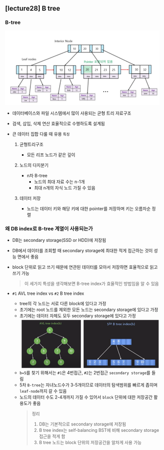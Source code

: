 ## [lecture28] B tree

### B-tree

![](../img/lec28-1.png)

- 데이터베이스와 파일 시스템에서 많이 사용되는 균형 트리 자료구조
- 검색, 삽입, 삭제 연산 효율적으로 수행하도록 설계됨
- 큰 데이터 집합 다룰 때 유용
  `특징`

  1. 균형트리구조

     - 모든 리프 노드가 같은 깊이

  2. 노드의 다지분기

     - n차 B-tree
       - 노드의 최대 자료 수는 n-1개
       - 최대 n개의 자식 노드 가질 수 있음

  3. 데이터 저장

     - 노드는 데이터 키와 해당 키에 대한 pointer를 저장하며 키는 오름차순 정렬

### 왜 DB index로 B-tree 계열이 사용되는가

- DB는 secondary storage(SSD or HDD)에 저장됨
- DB에서 데이터를 조회할 때 secondary storage에 최대한 적게 접근하는 것이 성능 면에서 좋음
- block 단위로 읽고 쓰기 때문에 연관된 데이터를 모아서 저장하면 효율적으로 읽고쓰기 가능

  > 이 세가지 특성을 생각해보면 B-tree index가 효율적인 방법임을 알 수 있음

- `#1` AVL tree index vs `#2` B tree index
  - tree의 각 노드는 서로 다른 block에 있다고 가정
  - 초기에는 root 노드를 제외한 모든 노드는 secondary storage에 있다고 가정
  - 초기에는 데이터 자체도 모두 secondary storage에 있다고 가정
    ![](../img/lec28-2.png)
  - `b=5`를 찾기 위해서는 `#1`은 4번접근, `#2`는 2번접근 `secondary storage`를 들림
  - 5차 `B-tree`는 자녀노드수가 3-5개이므로 데이터의 탐색범위를 빠르게 좁히며 `leaf-node`까지 갈 수 있음
  - 노드의 데이터 수도 2-4개까지 가질 수 있어서 `block` 단위에 대한 저장공간 활용도가 좋음
    > 정리
    >
    > 1. DB는 기본적으로 secondary storage에 저장됨
    > 2. B tree index는 self-balancing BST에 비해 secondary storage 접근을 적게 함
    > 3. B tree 노드는 block 단위의 저장공간을 알차게 사용 가능
